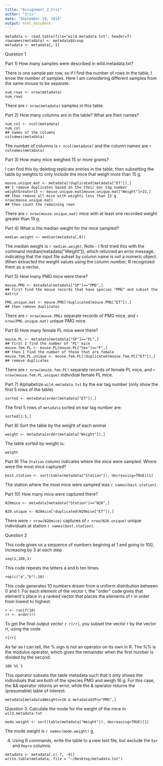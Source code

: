 ```yaml
---
title: "Assignment_2_Iris"
author: "Iris"
date: "September 19, 2014"
output: html_document
---
```


```{r}
metadata <- read.table(file="wild.metadata.txt", header=T)
rownames(metadata) <- metadata$Group
metadata <- metadata[,-1]
```

Question 1

Part 1) How many samples were described in wild.metadata.txt?

There is one sample per row, so if I find the number of rows in the table, I know 
the number of samples. Here I am considering different samples from the same mouse
to be separate.
```{r, eval=TRUE}
num_rows <- nrow(metadata)
num_rows
```

There are `r nrow(metadata)` samples in this table.

Part 2) How many columns are in the table? What are their names?

```{r, eval=TRUE}
num_col <- ncol(metadata)
num_col
## names of the columns
colnames(metadata)
```

The number of columns is `r ncol(metadata)` and the column names are 
`r colnames(metadata)`

Part 3) How many mice weighed 15 or more grams?

I can find this by deleting replicate entries in the table, then subsetting the table
by weights to only include the mice that weigh more than 15 g.

```{r, eval=TRUE}
mouse.unique.mat <- metadata[!duplicated(metadata["ET"]),]
## I remove duplicates based on the their ear tag number
weightGreater15 <- mouse.unique.mat[mouse.unique.mat["Weight"]>15,]
## then remove all mice with weights less than 15 g
nrow(mouse.unique.mat)
## then count the remaining rows
```

There are `r nrow(mouse.unique.mat)` mice with at least one recorded weight greater than 15 g.

Part 4) What is the median weight for the mice sampled?

```{r, eval=TRUE}
median.weight <- median(metadata[,8])
```

The median weight is `r median.weight`. Note - I first tried this with the command 
median(metadata["Weight"]), which returned an error message, indicating that the input file
subset by column name is not a numeric object. When extracted the weight values using the 
column number, R recognized them as a vector.

Part 5) How many PMG mice were there?

```{r, eval=TRUE}
mouse.PMG <- metadata[metadata["SP"]=="PMG",]
## first find the mouse records that have species "PMG" and subset the matrix

PMG.unique.mat <- mouse.PMG[!duplicated(mouse.PMG["ET"]),]
## then remove duplicates
```

There are `r nrow(mouse.PMG)` separate records of PMG mice, and `r nrow(PMG.unique.mat)` unique
PMG mice.

Part 6) How many female PL mice were there?

```{r, eval=TRUE}
mouse.PL <- metadata[metadata["SP"]=="PL",]
## first I find the number of "PL" mice
mouse.fem.PL <- mouse.PL[mouse.PL["Sex"]=="F",]
## then I find the number of those that are female
mouse.fem.PL.unique <- mouse.fem.PL[!duplicated(mouse.fem.PL["ET"]),]
## remove duplicates
```

There are `r nrow(mouse.fem.PL)` separate records of female PL mice, and 
`r nrow(mouse.fem.PL.unique)` individual female PL mice.

Part 7) Alphabetize `wild.metadata.txt` by the ear tag number (only show the first 5 rows of the table)

```{r, eval=TRUE}
sorted <- metadata[order(metadata["ET"]),]
```

The first 5 rows of `metadata` sorted on ear tag number are: 

```{r, eval=TRUE, echo=FALSE}
sorted[1:5,]
```

Part 8) Sort the table by the weight of each animal

```{r, eval=TRUE}
weight <- metadata[order(metadata["Weight"]),]
```

The table sorted by weight is:

```{r, eval=TRUE, echo=FALSE}
weight
```

Part 9) The `Station` column indicates where the mice were sampled. Where were the most mice captured?

```{r, eval=TRUE}
best.station <- sort(table(metadata["Station"]), decreasing=TRUE)[1]
```

The station where the most mice were sampled was `r names(best.station)`.

Part 10) How many mice were captured there?

```{r, eval=TRUE}
N20mice <- metadata[metadata["Station"]=="N20",]

N20.unique <- N20mice[!duplicated(N20mice["ET"]),]
```

There were `r nrow(N20mice)` captures of `r nrow(N20.unique)` unique individuals at 
station `r names(best.station)`.


Question 2

This code gives us a sequence of numbers begining at 1 and going to 100, increasing by 3 at each step
```{r, eval=TRUE}
seq(1,100,3)
```

This code repeats the letters a and b ten times.
```{r, eval=TRUE}
rep(c("a","b"),10)
```

This code generates 10 numbers drawn from a uniform distribution between 0 and 1. For each element of the vector r, the "order" code gives that element's place in a ranked vector that places the elements of r in order from lowest to highest.

```{r, eval=TRUE}
r <- runif(10)
rr <- order(r)
```

To get the final output vector `r r[rr]`, you subset the vector r by the vector rr, using the code

```{r, echo=TRUE, eval=FALSE}
r[rr]
```

As far as I can tell, the % sign is not an operator on its own in R. The %% is the modulus operator, which gives the remainder when the first number is divided by the second.

```{r, eval=TRUE, echo=TRUE}
100 %% 3
```

This operator subsets the table metadata such that it only shows the individuals that are both of the species PMG and weigh 16 g. For this case, the && operator returns an error, while the & operator returns the (presumable) table of interest.

```{r, eval=TRUE, echo=TRUE}
metadata[metadata$Weight==16 & metadata$SP=="PMG",]
```

Question 3.  Calculate the mode for the weight of the mice in `wild.metadata.txt`

```{r, eval=TRUE, echo=TRUE}
mode.weight <- sort(table(metadata["Weight"]), decreasing=TRUE)[1]
```

The mode weight is `r names(mode.weight)` g.

4.  Using R commands, write the table to a new text file, but exclude the `Ear` and `Repro` columns.

```{r, eval=FALSE}
metadata <- metadata[,c(-7, -9)]
write.table(metadata, file = "~/Desktop/metadata.txt")
```





